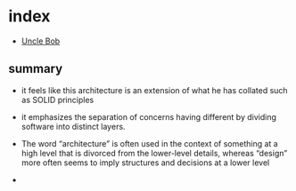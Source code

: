 # index

- [Uncle Bob](https://blog.cleancoder.com/uncle-bob/2012/08/13/the-clean-architecture.html)

## summary

- it feels like this architecture is an extension of what he has collated such as SOLID principles
- it emphasizes the separation of concerns having different by dividing software into distinct layers.

- The word “architecture” is often used in the context of something at a high level that is divorced from the lower-level details, whereas “design” more often seems to imply structures and decisions at a lower level
- 